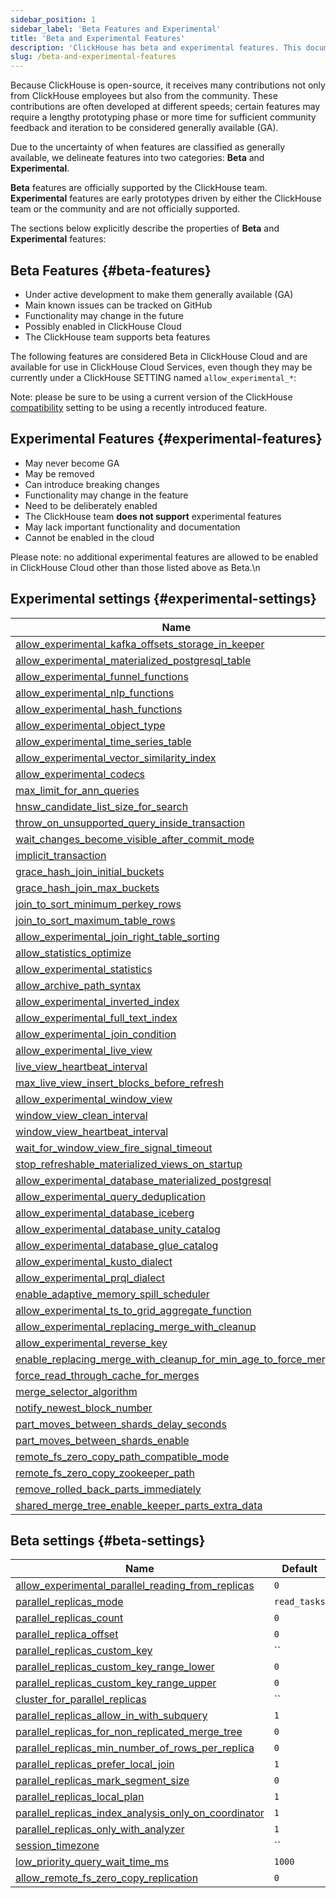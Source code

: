 ```yaml
---
sidebar_position: 1
sidebar_label: 'Beta Features and Experimental'
title: 'Beta and Experimental Features'
description: 'ClickHouse has beta and experimental features. This documentation page discusses definition.'
slug: /beta-and-experimental-features
---
```


<!-- the following file is autogenerated -->

Because ClickHouse is open-source, it receives many contributions not only from ClickHouse employees but also from the community. These contributions are often developed at different speeds; certain features may require a lengthy prototyping phase or more time for sufficient community feedback and iteration to be considered generally available (GA).

Due to the uncertainty of when features are classified as generally available, we delineate features into two categories: **Beta** and **Experimental**.

**Beta** features are officially supported by the ClickHouse team. **Experimental** features are early prototypes driven by either the ClickHouse team or the community and are not officially supported.

The sections below explicitly describe the properties of **Beta** and **Experimental** features:

## Beta Features {#beta-features}

- Under active development to make them generally available (GA)
- Main known issues can be tracked on GitHub
- Functionality may change in the future
- Possibly enabled in ClickHouse Cloud
- The ClickHouse team supports beta features

The following features are considered Beta in ClickHouse Cloud and are available for use in ClickHouse Cloud Services, even though they may be currently under a ClickHouse SETTING named ```allow_experimental_*```:

Note: please be sure to be using a current version of the ClickHouse [compatibility](/operations/settings/settings#compatibility) setting to be using a recently introduced feature.

## Experimental Features {#experimental-features}

- May never become GA
- May be removed
- Can introduce breaking changes
- Functionality may change in the feature
- Need to be deliberately enabled
- The ClickHouse team **does not support** experimental features
- May lack important functionality and documentation
- Cannot be enabled in the cloud

Please note: no additional experimental features are allowed to be enabled in ClickHouse Cloud other than those listed above as Beta.\n



## Experimental settings {#experimental-settings}

| Name | Default |
|------|--------|
| [allow_experimental_kafka_offsets_storage_in_keeper](/operations/settings/settings#allow_experimental_kafka_offsets_storage_in_keeper) | `0` |
| [allow_experimental_materialized_postgresql_table](/operations/settings/settings#allow_experimental_materialized_postgresql_table) | `0` |
| [allow_experimental_funnel_functions](/operations/settings/settings#allow_experimental_funnel_functions) | `0` |
| [allow_experimental_nlp_functions](/operations/settings/settings#allow_experimental_nlp_functions) | `0` |
| [allow_experimental_hash_functions](/operations/settings/settings#allow_experimental_hash_functions) | `0` |
| [allow_experimental_object_type](/operations/settings/settings#allow_experimental_object_type) | `0` |
| [allow_experimental_time_series_table](/operations/settings/settings#allow_experimental_time_series_table) | `0` |
| [allow_experimental_vector_similarity_index](/operations/settings/settings#allow_experimental_vector_similarity_index) | `0` |
| [allow_experimental_codecs](/operations/settings/settings#allow_experimental_codecs) | `0` |
| [max_limit_for_ann_queries](/operations/settings/settings#max_limit_for_ann_queries) | `1000000` |
| [hnsw_candidate_list_size_for_search](/operations/settings/settings#hnsw_candidate_list_size_for_search) | `256` |
| [throw_on_unsupported_query_inside_transaction](/operations/settings/settings#throw_on_unsupported_query_inside_transaction) | `1` |
| [wait_changes_become_visible_after_commit_mode](/operations/settings/settings#wait_changes_become_visible_after_commit_mode) | `wait_unknown` |
| [implicit_transaction](/operations/settings/settings#implicit_transaction) | `0` |
| [grace_hash_join_initial_buckets](/operations/settings/settings#grace_hash_join_initial_buckets) | `1` |
| [grace_hash_join_max_buckets](/operations/settings/settings#grace_hash_join_max_buckets) | `1024` |
| [join_to_sort_minimum_perkey_rows](/operations/settings/settings#join_to_sort_minimum_perkey_rows) | `40` |
| [join_to_sort_maximum_table_rows](/operations/settings/settings#join_to_sort_maximum_table_rows) | `10000` |
| [allow_experimental_join_right_table_sorting](/operations/settings/settings#allow_experimental_join_right_table_sorting) | `0` |
| [allow_statistics_optimize](/operations/settings/settings#allow_statistics_optimize) | `0` |
| [allow_experimental_statistics](/operations/settings/settings#allow_experimental_statistics) | `0` |
| [allow_archive_path_syntax](/operations/settings/settings#allow_archive_path_syntax) | `1` |
| [allow_experimental_inverted_index](/operations/settings/settings#allow_experimental_inverted_index) | `0` |
| [allow_experimental_full_text_index](/operations/settings/settings#allow_experimental_full_text_index) | `0` |
| [allow_experimental_join_condition](/operations/settings/settings#allow_experimental_join_condition) | `0` |
| [allow_experimental_live_view](/operations/settings/settings#allow_experimental_live_view) | `0` |
| [live_view_heartbeat_interval](/operations/settings/settings#live_view_heartbeat_interval) | `15` |
| [max_live_view_insert_blocks_before_refresh](/operations/settings/settings#max_live_view_insert_blocks_before_refresh) | `64` |
| [allow_experimental_window_view](/operations/settings/settings#allow_experimental_window_view) | `0` |
| [window_view_clean_interval](/operations/settings/settings#window_view_clean_interval) | `60` |
| [window_view_heartbeat_interval](/operations/settings/settings#window_view_heartbeat_interval) | `15` |
| [wait_for_window_view_fire_signal_timeout](/operations/settings/settings#wait_for_window_view_fire_signal_timeout) | `10` |
| [stop_refreshable_materialized_views_on_startup](/operations/settings/settings#stop_refreshable_materialized_views_on_startup) | `0` |
| [allow_experimental_database_materialized_postgresql](/operations/settings/settings#allow_experimental_database_materialized_postgresql) | `0` |
| [allow_experimental_query_deduplication](/operations/settings/settings#allow_experimental_query_deduplication) | `0` |
| [allow_experimental_database_iceberg](/operations/settings/settings#allow_experimental_database_iceberg) | `0` |
| [allow_experimental_database_unity_catalog](/operations/settings/settings#allow_experimental_database_unity_catalog) | `0` |
| [allow_experimental_database_glue_catalog](/operations/settings/settings#allow_experimental_database_glue_catalog) | `0` |
| [allow_experimental_kusto_dialect](/operations/settings/settings#allow_experimental_kusto_dialect) | `0` |
| [allow_experimental_prql_dialect](/operations/settings/settings#allow_experimental_prql_dialect) | `0` |
| [enable_adaptive_memory_spill_scheduler](/operations/settings/settings#enable_adaptive_memory_spill_scheduler) | `0` |
| [allow_experimental_ts_to_grid_aggregate_function](/operations/settings/settings#allow_experimental_ts_to_grid_aggregate_function) | `0` |
| [allow_experimental_replacing_merge_with_cleanup](/operations/settings/merge-tree-settings#allow_experimental_replacing_merge_with_cleanup) | `0` |
| [allow_experimental_reverse_key](/operations/settings/merge-tree-settings#allow_experimental_reverse_key) | `0` |
| [enable_replacing_merge_with_cleanup_for_min_age_to_force_merge](/operations/settings/merge-tree-settings#enable_replacing_merge_with_cleanup_for_min_age_to_force_merge) | `0` |
| [force_read_through_cache_for_merges](/operations/settings/merge-tree-settings#force_read_through_cache_for_merges) | `0` |
| [merge_selector_algorithm](/operations/settings/merge-tree-settings#merge_selector_algorithm) | `Simple` |
| [notify_newest_block_number](/operations/settings/merge-tree-settings#notify_newest_block_number) | `0` |
| [part_moves_between_shards_delay_seconds](/operations/settings/merge-tree-settings#part_moves_between_shards_delay_seconds) | `30` |
| [part_moves_between_shards_enable](/operations/settings/merge-tree-settings#part_moves_between_shards_enable) | `0` |
| [remote_fs_zero_copy_path_compatible_mode](/operations/settings/merge-tree-settings#remote_fs_zero_copy_path_compatible_mode) | `0` |
| [remote_fs_zero_copy_zookeeper_path](/operations/settings/merge-tree-settings#remote_fs_zero_copy_zookeeper_path) | `/clickhouse/zero_copy` |
| [remove_rolled_back_parts_immediately](/operations/settings/merge-tree-settings#remove_rolled_back_parts_immediately) | `1` |
| [shared_merge_tree_enable_keeper_parts_extra_data](/operations/settings/merge-tree-settings#shared_merge_tree_enable_keeper_parts_extra_data) | `0` |


## Beta settings {#beta-settings}

| Name | Default |
|------|--------|
| [allow_experimental_parallel_reading_from_replicas](/operations/settings/settings#allow_experimental_parallel_reading_from_replicas) | `0` |
| [parallel_replicas_mode](/operations/settings/settings#parallel_replicas_mode) | `read_tasks` |
| [parallel_replicas_count](/operations/settings/settings#parallel_replicas_count) | `0` |
| [parallel_replica_offset](/operations/settings/settings#parallel_replica_offset) | `0` |
| [parallel_replicas_custom_key](/operations/settings/settings#parallel_replicas_custom_key) | `` |
| [parallel_replicas_custom_key_range_lower](/operations/settings/settings#parallel_replicas_custom_key_range_lower) | `0` |
| [parallel_replicas_custom_key_range_upper](/operations/settings/settings#parallel_replicas_custom_key_range_upper) | `0` |
| [cluster_for_parallel_replicas](/operations/settings/settings#cluster_for_parallel_replicas) | `` |
| [parallel_replicas_allow_in_with_subquery](/operations/settings/settings#parallel_replicas_allow_in_with_subquery) | `1` |
| [parallel_replicas_for_non_replicated_merge_tree](/operations/settings/settings#parallel_replicas_for_non_replicated_merge_tree) | `0` |
| [parallel_replicas_min_number_of_rows_per_replica](/operations/settings/settings#parallel_replicas_min_number_of_rows_per_replica) | `0` |
| [parallel_replicas_prefer_local_join](/operations/settings/settings#parallel_replicas_prefer_local_join) | `1` |
| [parallel_replicas_mark_segment_size](/operations/settings/settings#parallel_replicas_mark_segment_size) | `0` |
| [parallel_replicas_local_plan](/operations/settings/settings#parallel_replicas_local_plan) | `1` |
| [parallel_replicas_index_analysis_only_on_coordinator](/operations/settings/settings#parallel_replicas_index_analysis_only_on_coordinator) | `1` |
| [parallel_replicas_only_with_analyzer](/operations/settings/settings#parallel_replicas_only_with_analyzer) | `1` |
| [session_timezone](/operations/settings/settings#session_timezone) | `` |
| [low_priority_query_wait_time_ms](/operations/settings/settings#low_priority_query_wait_time_ms) | `1000` |
| [allow_remote_fs_zero_copy_replication](/operations/settings/merge-tree-settings#allow_remote_fs_zero_copy_replication) | `0` |
